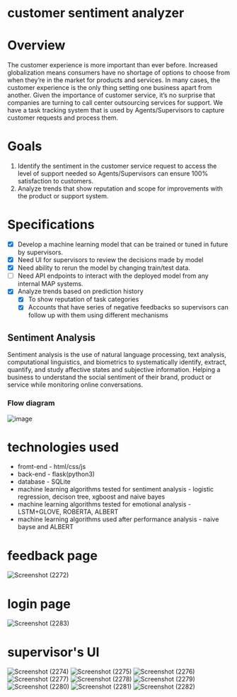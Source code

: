 # customer sentiment analyzer
# Overview 
The customer experience is more important than ever before. Increased globalization
means consumers have no shortage of options to choose from when they’re in the market
for products and services. In many cases, the customer experience is the only thing setting
one business apart from another. Given the importance of customer service, it’s no
surprise that companies are turning to call center outsourcing services for support.
We have a task tracking system that is used by Agents/Supervisors to capture customer
requests and process them.
# Goals
1. Identify the sentiment in the customer service request to access the level of support
needed so Agents/Supervisors can ensure 100% satisfaction to customers.
2. Analyze trends that show reputation and scope for improvements with the product
or support system.

# Specifications
- [x] Develop a machine learning model that can be trained or tuned in future by
supervisors.
- [x] Need UI for supervisors to review the decisions made by model
- [x] Need ability to rerun the model by changing train/test data.
- [ ] Need API endpoints to interact with the deployed model from any internal MAP
systems.
- [x] Analyze trends based on prediction history
  - [x] To show reputation of task categories
  - [x] Accounts that have series of negative feedbacks so supervisors can follow up
with them using different mechanisms
## Sentiment Analysis
Sentiment analysis is the use of natural language processing, text analysis, computational linguistics, and biometrics to systematically identify, extract, quantify, and study affective states and subjective information.
Helping a business to understand the social sentiment of their brand, product or service while monitoring online conversations. 
### Flow diagram
![image](https://user-images.githubusercontent.com/42908255/124773040-3427b400-df5a-11eb-8eee-271a240b85e4.png)
# technologies used
* fromt-end - html/css/js
* back-end - flask(python3)
* database - SQLite 
* machine learning algorithms tested for sentiment analysis - logistic regression, decison tree, xgboost and naive bayes 
* machine learning algorithms tested for emotional analysis - LSTM+GLOVE, ROBERTA, ALBERT
* machine learning algorithms used after performance analysis - naive bayse and ALBERT
# feedback page
![Screenshot (2272)](https://user-images.githubusercontent.com/65475955/125712517-67afb4ab-50de-4cb0-9305-03ee8aaf4e39.png)
# login page
![Screenshot (2283)](https://user-images.githubusercontent.com/65475955/125712576-0b389042-716a-49e0-bc71-d746c505f2e3.png)
# supervisor's UI
![Screenshot (2274)](https://user-images.githubusercontent.com/65475955/125712653-75593070-ba89-4dcb-9c07-f7f42cdb29df.png)
![Screenshot (2275)](https://user-images.githubusercontent.com/65475955/125712658-6ae52455-e7c1-439b-af2c-f8a29e8f39b6.png)
![Screenshot (2276)](https://user-images.githubusercontent.com/65475955/125712672-f1038816-0470-49fd-9ae8-ba5a45e43803.png)
![Screenshot (2277)](https://user-images.githubusercontent.com/65475955/125712675-e2558161-68b0-40b9-b29a-ead4fb3306b6.png)
![Screenshot (2278)](https://user-images.githubusercontent.com/65475955/125712679-60267fd7-f46d-49ab-91f3-9c517f846480.png)
![Screenshot (2279)](https://user-images.githubusercontent.com/65475955/125712686-d1eb8fcd-1784-4a65-8a97-e442d62b452a.png)
![Screenshot (2280)](https://user-images.githubusercontent.com/65475955/125712699-e4713729-c311-47d6-aa4b-9150917d80f8.png)
![Screenshot (2281)](https://user-images.githubusercontent.com/65475955/125712705-7a9e3cda-c1ea-430c-a212-1e47409cfa1b.png)
![Screenshot (2282)](https://user-images.githubusercontent.com/65475955/125712711-2e7f8ea1-ba9f-41fd-b8d7-a0c2730ab94e.png)



